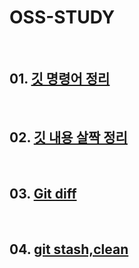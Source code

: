 # OSS-STUDY

<br>

## 01. [깃 명령어 정리](https://github.com/namerim/Git-Study/blob/main/%EA%B9%83%20%EB%AA%85%EB%A0%B9%EC%96%B4%20%EC%A0%95%EB%A6%AC.md "깃 명령어 정리")

<br>

## 02. [깃 내용 살짝 정리](https://github.com/namerim/Git-Study/blob/main/studying.md "깃 내용 살짝 정리")

<br>

## 03. [Git diff](https://github.com/namerim/Git-Study/blob/main/git%20diff.md "Git diff")

<br>

## 04. [git stash,clean](https://github.com/namerim/Git-Study/blob/main/git%20stash.md "Git stash, clean")
